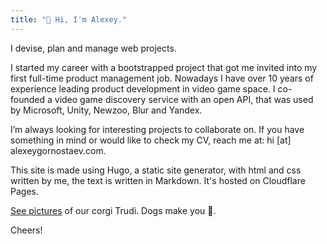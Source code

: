 ```yaml
---
title: "👋 Hi, I'm Alexey."
--- 
```


I devise, plan and manage web projects.

I started my career with a bootstrapped project that got me invited into my first full-time product management job. Nowadays I have over 10 years of experience leading product development in video game space. I co-founded a video game discovery service with an open API, that was used by Microsoft, Unity, Newzoo, Blur and Yandex.

I’m always looking for interesting projects to collaborate on. If you have something in mind or would like to check my CV, reach me at: hi [at] alexeygornostaev.com.

This site is made using Hugo, a static site generator, with html and css written by me, the text is written in Markdown. It's hosted on Cloudflare Pages.

[See pictures](/trudis-walks/) of our corgi Trudi. Dogs make you 🙂. 

Cheers!